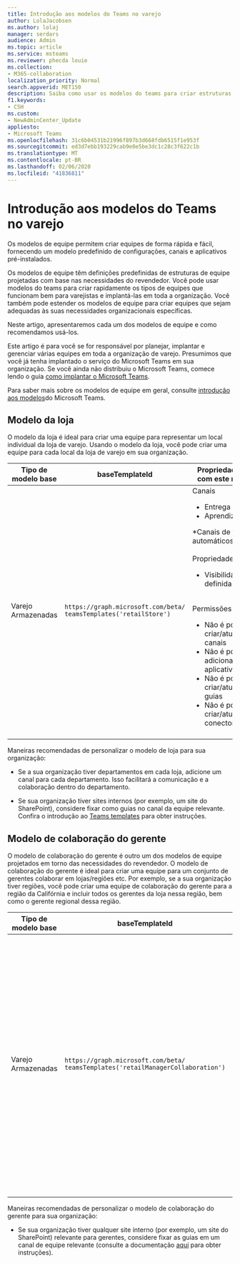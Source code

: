 ```yaml
---
title: Introdução aos modelos do Teams no varejo
author: LolaJacobsen
ms.author: lolaj
manager: serdars
audience: Admin
ms.topic: article
ms.service: msteams
ms.reviewer: phecda louie
ms.collection:
- M365-collaboration
localization_priority: Normal
search.appverid: MET150
description: Saiba como usar os modelos do teams para criar estruturas de equipe projetadas para as necessidades do revendedor.
f1.keywords:
- CSH
ms.custom:
- NewAdminCenter_Update
appliesto:
- Microsoft Teams
ms.openlocfilehash: 31c6b04531b21996f897b3d668fdb6515f1e953f
ms.sourcegitcommit: ed3d7ebb193229cab9e0e5be3dc1c28c3f622c1b
ms.translationtype: MT
ms.contentlocale: pt-BR
ms.lasthandoff: 02/06/2020
ms.locfileid: "41836811"
---
```

# <a name="get-started-with-teams-templates-in-retail"></a>Introdução aos modelos do Teams no varejo 

Os modelos de equipe permitem criar equipes de forma rápida e fácil, fornecendo um modelo predefinido de configurações, canais e aplicativos pré-instalados.

Os modelos de equipe têm definições predefinidas de estruturas de equipe projetadas com base nas necessidades do revendedor. Você pode usar modelos do teams para criar rapidamente os tipos de equipes que funcionam bem para varejistas e implantá-las em toda a organização. Você também pode estender os modelos de equipe para criar equipes que sejam adequadas às suas necessidades organizacionais específicas.

Neste artigo, apresentaremos cada um dos modelos de equipe e como recomendamos usá-los.

Este artigo é para você se for responsável por planejar, implantar e gerenciar várias equipes em toda a organização de varejo. Presumimos que você já tenha implantado o serviço do Microsoft Teams em sua organização. Se você ainda não distribuiu o Microsoft Teams, comece lendo o guia [como implantar o Microsoft Teams](How-to-roll-out-teams.md).

Para saber mais sobre os modelos de equipe em geral, consulte [introdução aos modelos](get-started-with-teams-templates.md)do Microsoft Teams.

## <a name="store-template"></a>Modelo da loja

O modelo da loja é ideal para criar uma equipe para representar um local individual da loja de varejo. Usando o modelo da loja, você pode criar uma equipe para cada local da loja de varejo em sua organização.

| Tipo de modelo base | baseTemplateId | Propriedades que vêm com este modelo base |
| ------------------ | -------------- | ----------------------------------------------------- |
| Varejo <br>Armazenadas | `https://graph.microsoft.com/beta/`<br>`teamsTemplates('retailStore')`| Canais <ul><li>Entrega de turnos\*</li><li>Aprendizagem\*</li></ul>\*Canais de favoritos automáticos<br><br>Propriedades da equipe <ul><li>Visibilidade da equipe definida como Public</li></ul> <br>Permissões de membro <ul><li>Não é possível criar/atualizar/excluir canais </li><li>Não é possível adicionar/remover aplicativos </li><li>Não é possível criar/atualizar/remover guias</li><li>Não é possível criar/atualizar/remover conectores</li><ul>|
||||

Maneiras recomendadas de personalizar o modelo de loja para sua organização:

- Se a sua organização tiver departamentos em cada loja, adicione um canal para cada departamento. Isso facilitará a comunicação e a colaboração dentro do departamento.

- Se sua organização tiver sites internos (por exemplo, um site do SharePoint), considere fixar como guias no canal da equipe relevante. Confira o introdução ao [Teams templates](get-started-with-teams-templates.md) para obter instruções.

## <a name="manager-collaboration-template"></a>Modelo de colaboração do gerente

O modelo de colaboração do gerente é outro um dos modelos de equipe projetados em torno das necessidades do revendedor. O modelo de colaboração do gerente é ideal para criar uma equipe para um conjunto de gerentes colaborar em lojas/regiões etc. Por exemplo, se a sua organização tiver regiões, você pode criar uma equipe de colaboração do gerente para a região da Califórnia e incluir todos os gerentes da loja nessa região, bem como o gerente regional dessa região.

| Tipo de modelo base | baseTemplateId | Propriedades que vêm com este modelo base |
| ------------------ | -------------- | ----------------------------------------------------- |
| Varejo <br>Armazenadas | `https://graph.microsoft.com/beta/`<br>`teamsTemplates('retailManagerCollaboration')`| Canais <ul><li>Operações\*</li><li>Aprendizagem\*</li></ul>\*Canais de favoritos automáticos<br><br>Propriedades da equipe <ul><li>Visibilidade da equipe definida como particular</li></ul> <br>Permissões de membro <ul><li>Pode criar/atualizar/excluir canais </li><li>Pode adicionar/remover aplicativos </li><li>Pode criar/atualizar/remover guias</li><li>Pode criar/atualizar/remover conectores</li><ul>|
||||

Maneiras recomendadas de personalizar o modelo de colaboração do gerente para sua organização:

- Se sua organização tiver qualquer site interno (por exemplo, um site do SharePoint) relevante para gerentes, considere fixar as guias em um canal de equipe relevante (consulte a documentação [aqui](get-started-with-teams-templates.md) para obter instruções).
